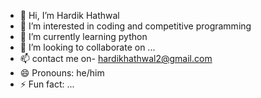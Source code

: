 - 👋 Hi, I’m Hardik Hathwal
- 👀 I’m interested in coding and competitive programming
- 🌱 I’m currently learning python
- 💞️ I’m looking to collaborate on ...
- 📫 contact me on- hardikhathwal2@gmail.com
- 😄 Pronouns: he/him
- ⚡ Fun fact: ...

<!---
Kidrah-kun/Kidrah-kun is a ✨ special ✨ repository because its `README.md` (this file) appears on your GitHub profile.
You can click the Preview link to take a look at your changes.
--->
